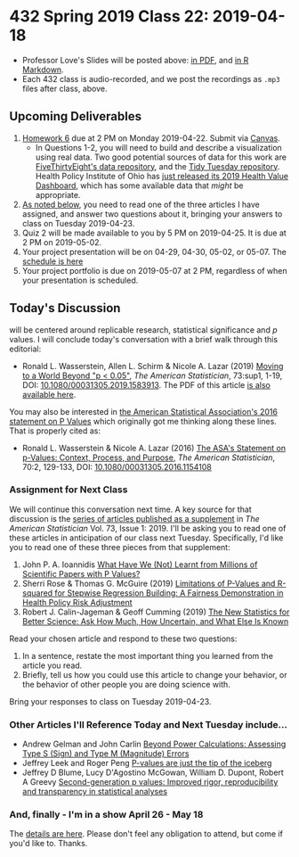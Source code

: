 # 432 Spring 2019 Class 22: 2019-04-18

- Professor Love's Slides will be posted above: [in PDF](https://github.com/THOMASELOVE/2019-432/blob/master/slides/class22/432_2019_slides22.pdf), and [in R Markdown](https://github.com/THOMASELOVE/2019-432/blob/master/slides/class22/432_2019_slides22.Rmd).
- Each 432 class is audio-recorded, and we post the recordings as `.mp3` files after class, above.

## Upcoming Deliverables

1. [Homework 6](https://github.com/THOMASELOVE/2019-432/tree/master/homework/homework6) due at 2 PM on Monday 2019-04-22. Submit via [Canvas](https://canvas.case.edu/).
    - In Questions 1-2, you will need to build and describe a visualization using real data. Two good potential sources of data for this work are [FiveThirtyEight's data repository](https://data.fivethirtyeight.com/), and the [Tidy Tuesday repository](https://github.com/rfordatascience/tidytuesday). Health Policy Institute of Ohio has [just released its 2019 Health Value Dashboard](https://www.healthpolicyohio.org/2019-health-value-dashboard/), which has some available data that *might* be appropriate.
2. [As noted below](https://github.com/THOMASELOVE/2019-432/blob/master/slides/class22/README.md#assignment-for-next-class), you need to read one of the three articles I have assigned, and answer two questions about it, bringing your answers to class on Tuesday 2019-04-23.
3. Quiz 2 will be made available to you by 5 PM on 2019-04-25. It is due at 2 PM on 2019-05-02.
4. Your project presentation will be on 04-29, 04-30, 05-02, or 05-07. The [schedule is here](https://github.com/THOMASELOVE/2019-432/blob/master/projects/project2/project2-schedule.md)
5. Your project portfolio is due on 2019-05-07 at 2 PM, regardless of when your presentation is scheduled.

## Today's Discussion

will be centered around replicable research, statistical significance and *p* values. I will conclude today's conversation with a brief walk through this editorial:

- Ronald L. Wasserstein, Allen L. Schirm & Nicole A. Lazar (2019) [Moving to a World Beyond "p < 0.05"](https://www.tandfonline.com/doi/full/10.1080/00031305.2019.1583913), *The American Statistician*, 73:sup1, 1-19, DOI: [10.1080/00031305.2019.1583913](https://doi.org/10.1080/00031305.2019.1583913). The PDF of this article [is also available here](https://github.com/THOMASELOVE/2019-432/blob/master/slides/class22/Moving%20to%20a%20World%20Beyond%20p%200%2005.pdf).

You may also be interested in [the American Statistical Association's 2016 statement on P Values](https://github.com/THOMASELOVE/2019-432/blob/master/slides/class22/The%20ASA%20s%20Statement%20on%20p%20Values%20Context%20Process%20and%20Purpose.pdf) which originally got me thinking along these lines. That is properly cited as:

- Ronald L. Wasserstein & Nicole A. Lazar (2016) [The ASA's Statement on p-Values: Context, Process, and Purpose](https://www.tandfonline.com/doi/full/10.1080/00031305.2016.1154108), *The American Statistician*, 70:2, 129-133, DOI:
[10.1080/00031305.2016.1154108](https://doi.org/10.1080/00031305.2016.1154108)

### Assignment for Next Class

We will continue this conversation next time. A key source for that discussion is the [series of articles published as a supplement](https://www.tandfonline.com/toc/utas20/73/sup1?nav=tocList&) in *The American Statistician* Vol. 73, Issue 1: 2019. I'll be asking you to read one of these articles in anticipation of our class next Tuesday. Specifically, I'd like you to read one of these three pieces from that supplement:

1. John P. A. Ioannidis [What Have We (Not) Learnt from Millions of Scientific Papers with P Values?](https://www.tandfonline.com/doi/full/10.1080/00031305.2018.1447512)
2. Sherri Rose & Thomas G. McGuire (2019) [Limitations of P-Values and R-squared for Stepwise Regression Building: A Fairness Demonstration in Health Policy Risk Adjustment](https://www.tandfonline.com/doi/full/10.1080/00031305.2018.1518269)
3. Robert J. Calin-Jageman & Geoff Cumming (2019) [The New Statistics for Better Science: Ask How Much, How Uncertain, and What Else Is Known](https://www.tandfonline.com/doi/full/10.1080/00031305.2018.1518266)

Read your chosen article and respond to these two questions:

1. In a sentence, restate the most important thing you learned from the article you read.
2. Briefly, tell us how you could use this article to change your behavior, or the behavior of other people you are doing science with.

Bring your responses to class on Tuesday 2019-04-23.

### Other Articles I'll Reference Today and Next Tuesday include...

- Andrew Gelman and John Carlin [Beyond Power Calculations: Assessing Type S (Sign) and Type M (Magnitude) Errors](https://github.com/THOMASELOVE/2019-432/blob/master/slides/class22/Gelman%20and%20Carlin%202014%20Beyond%20Power%20Calculations.pdf)
- Jeffrey Leek and Roger Peng [P-values are just the tip of the iceberg](https://github.com/THOMASELOVE/2019-432/blob/master/slides/class22/Leek_and_Peng_Nature2015.pdf)
- Jeffrey D Blume, Lucy D'Agostino McGowan, William D. Dupont, Robert A Greevy [Second-generation p values: Improved rigor, reproducibility and transparency in statistical analyses](https://github.com/THOMASELOVE/2019-432/blob/master/slides/class22/Blume_Second_Gen_P_Values_2018.pdf)

### And, finally - I'm in a show April 26 - May 18

The [details are here](https://github.com/THOMASELOVE/theater). Please don't feel any obligation to attend, but come if you'd like to. Thanks.
